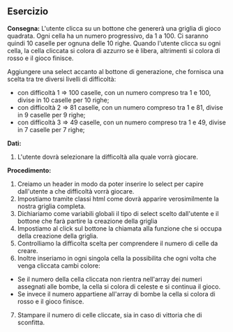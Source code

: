 ## Esercizio

**Consegna:**
L'utente clicca su un bottone che genererà una griglia di gioco quadrata.
Ogni cella ha un numero progressivo, da 1 a 100.
Ci saranno quindi 10 caselle per ognuna delle 10 righe.
Quando l'utente clicca su ogni cella, la cella cliccata si colora di azzurro se è libera, altrimenti si colora di rosso e il gioco finisce.

Aggiungere una select accanto al bottone di generazione, che fornisca una scelta tra tre diversi livelli di difficoltà:
- con difficoltà 1 => 100 caselle, con un numero compreso tra 1 e 100, divise in 10 caselle per 10 righe;
- con difficoltà 2 => 81 caselle, con un numero compreso tra 1 e 81, divise in 9 caselle per 9 righe;
- con difficoltà 3 => 49 caselle, con un numero compreso tra 1 e 49, divise in 7 caselle per 7 righe;

**Dati:**
1. L'utente dovrà selezionare la difficoltà alla quale vorrà giocare.

**Procedimento:**
1. Creiamo un header in modo da poter inserire lo select per capire dall'utente a che difficoltà vorrà giocare.
2. Impostiamo tramite classi html come dovrà apparire verosimilmente la nostra griglia completa.
3. Dichiariamo come variabili globali il tipo di select scelto dall'utente e il bottone che farà partire la creazione della griglia
4. Impostiamo al click sul bottone la chiamata alla funzione che si occupa della creazione della griglia.
5. Controlliamo la difficolta scelta per comprendere il numero di celle da creare.
6. Inoltre inseriamo in ogni singola cella la possibilita che ogni volta che venga cliccata cambi colore:
- Se il numero della cella cliccata non rientra nell'array dei numeri assegnati alle bombe, la cella si colora di celeste e si continua il gioco.
- Se invece il numero appartiene all'array di bombe la cella si colora di rosso e il gioco finisce.
7. Stampare il numero di celle cliccate, sia in caso di vittoria che di sconfitta.